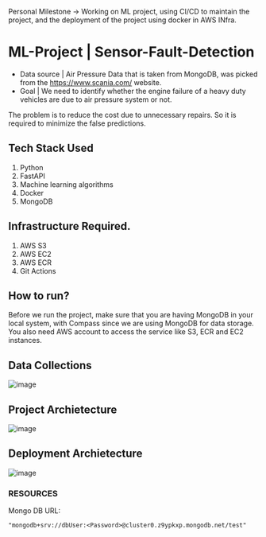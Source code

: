 Personal Milestone -> Working on ML project, using CI/CD to maintain the project, and the deployment of the project using docker in AWS INfra.

# ML-Project | Sensor-Fault-Detection

-  Data source | Air Pressure Data that is taken from MongoDB, was picked from the https://www.scania.com/ website.
-  Goal | We need to identify whether the engine failure of a heavy duty vehicles are due to air pressure system or not. 


The problem is to reduce the cost due to unnecessary repairs. So it is required to minimize the false predictions.
## Tech Stack Used
1. Python 
2. FastAPI 
3. Machine learning algorithms
4. Docker
5. MongoDB

## Infrastructure Required.

1. AWS S3
2. AWS EC2
3. AWS ECR
4. Git Actions

## How to run?
Before we run the project, make sure that you are having MongoDB in your local system, with Compass since we are using MongoDB for data storage. You also need AWS account to access the service like S3, ECR and EC2 instances.

## Data Collections
![image](https://user-images.githubusercontent.com/57321948/193536736-5ccff349-d1fb-486e-b920-02ad7974d089.png)


## Project Archietecture
![image](https://user-images.githubusercontent.com/57321948/193536768-ae704adc-32d9-4c6c-b234-79c152f756c5.png)


## Deployment Archietecture
![image](https://user-images.githubusercontent.com/57321948/193536973-4530fe7d-5509-4609-bfd2-cd702fc82423.png)




### RESOURCES



Mongo DB URL: 

```
"mongodb+srv://dbUser:<Password>@cluster0.z9ypkxp.mongodb.net/test"
```
